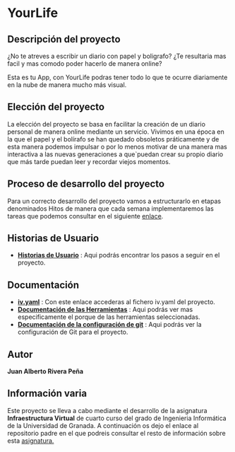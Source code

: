 # YourLife

## Descripción del proyecto

¿No te atreves a escribir un diario con papel y boligrafo? ¿Te resultaria mas facil y mas comodo poder hacerlo de manera online?

Esta es tu App, con YourLife podras tener todo lo que te ocurre diariamente en la nube de manera mucho más visual.

## Elección del proyecto

La elección del proyecto se basa en facilitar la creación de un diario personal de manera online mediante un servicio. Vivimos en una época en la que el papel y el bolírafo se han quedado obsoletos práticamente y de esta manera podemos impulsar o por lo menos motivar de una manera mas interactiva a las nuevas generaciones a que`puedan crear su propio diario que más tarde puedan leer y recordar viejos momentos.


## Proceso de desarrollo del proyecto

Para un correcto desarrollo del proyecto vamos a estructurarlo en etapas denominados Hitos de manera que cada semana implementaremos las tareas que podemos consultar en el siguiente [enlace](./docs/etapas.md).

## Historias de Usuario

- [**Historias de Usuario**](./docs/HU.md) : Aqui podrás encontrar los pasos a seguir en el proyecto.

## Documentación

- [**iv.yaml**](https://github.com/juanalberto58/AppIV/blob/master/iv.yaml) : Con este enlace accederas al fichero iv.yaml del proyecto.
- [**Documentación de las Herramientas**](./docs/herramientas.md) : Aqui podrás ver mas especificamente el porque de las herramientas seleccionadas.
- [**Documentación de la configuración de git**](./docs/config-git.md) : Aqui podrás ver la configuración de Git para el proyecto.

## Autor

**Juan Alberto Rivera Peña**

## Información varia

Este proyecto se lleva a cabo mediante el desarrollo de la asignatura **Infraestructura Virtual** de cuarto curso del grado de Ingenieria Informática de la Universidad de Granada. A continuación os dejo el enlace al repositorio padre en el que podreis consultar el resto de información sobre esta [asignatura.](https://github.com/JJ/IV-20-21)









